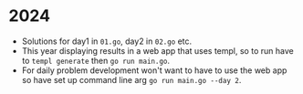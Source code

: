 # 2024

- Solutions for day1 in `01.go`, day2 in `02.go` etc.
- This year displaying results in a web app that uses templ, so to run have to `templ generate` then `go run main.go`.
- For daily problem development won't want to have to use the web app so have set up command line arg `go run main.go --day 2`.